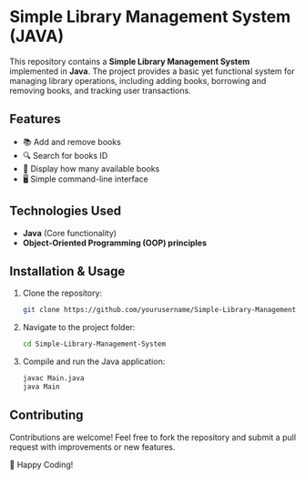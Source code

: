 # Simple Library Management System (JAVA)

This repository contains a **Simple Library Management System** implemented in **Java**. The project provides a basic yet functional system for managing library operations, including adding books, borrowing and removing books, and tracking user transactions.

## Features

- 📚 Add and remove books
- 🔍 Search for books ID
- 📄 Display how many available books
- 🖥️ Simple command-line interface

## Technologies Used

- **Java** (Core functionality)
- **Object-Oriented Programming (OOP) principles**

## Installation & Usage

1. Clone the repository:
   ```sh
   git clone https://github.com/yourusername/Simple-Library-Management-System.git
   ```
2. Navigate to the project folder:
   ```sh
   cd Simple-Library-Management-System
   ```
3. Compile and run the Java application:
   ```sh
   javac Main.java
   java Main
   ```

## Contributing

Contributions are welcome! Feel free to fork the repository and submit a pull request with improvements or new features.

🚀 Happy Coding!

